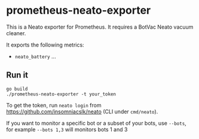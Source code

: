 # prometheus-neato-exporter

This is a Neato exporter for Prometheus. It requires a BotVac Neato vacuum
cleaner.

It exports the following metrics:
* `neato_battery`
...

## Run it
```
go build
./prometheus-neato-exporter -t your_token
```

To get the token, run `neato login` from https://github.com/insomniacslk/neato
(CLI under `cmd/neato`).

If you want to monitor a specific bot or a subset of your bots,
use `--bots`, for example `--bots 1,3` will monitors bots 1 and 3
